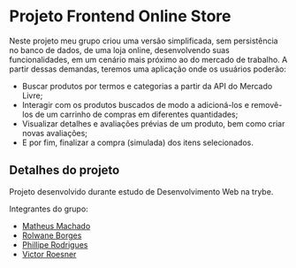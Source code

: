 <h1>Projeto Frontend Online Store</h1>
<p>Neste projeto meu grupo criou uma versão simplificada, sem persistência no banco de dados, de uma loja online, desenvolvendo suas funcionalidades, em um cenário mais próximo ao do mercado de trabalho. A partir dessas demandas, teremos uma aplicação onde os usuários poderão:</p>
<ul>
  <li>Buscar produtos por termos e categorias a partir da API do Mercado Livre;</li>
  <li>Interagir com os produtos buscados de modo a adicioná-los e removê-los de um carrinho de compras em diferentes quantidades;
</li>
  <li>Visualizar detalhes e avaliações prévias de um produto, bem como criar novas avaliações;
</li>
  <li>E por fim, finalizar a compra (simulada) dos itens selecionados.
</li>
</ul>

<h2>Detalhes do projeto</h2>
<p>Projeto desenvolvido durante estudo de Desenvolvimento Web na trybe.</p>
<p>Integrantes do grupo:</p>
<ul>
  <li><a href="https://github.com/mmdec" target="_blank">Matheus Machado</a></li>
  <li><a href="https://github.com/rolwane/" target="_blank">Rolwane Borges</a></li>
  <li><a href="https://github.com/phillipe153" target="_blank">Phillipe Rodrigues</a></li>
  <li><a href="https://github.com/victorroesner" target="_blank">Victor Roesner</a></li>
</ul>
